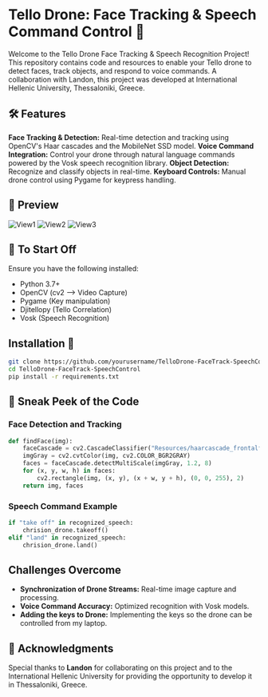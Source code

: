 # Tello Drone: Face Tracking & Speech Command Control 🚁

Welcome to the Tello Drone Face Tracking & Speech Recognition Project! This repository contains code and resources to enable your Tello drone to detect faces, track objects, and respond to voice commands. A collaboration with Landon, this project was developed at International Hellenic University, Thessaloniki, Greece.

## 🛠 Features

**Face Tracking & Detection:** Real-time detection and tracking using OpenCV's Haar cascades and the MobileNet SSD model.
**Voice Command Integration:** Control your drone through natural language commands powered by the Vosk speech recognition library.
**Object Detection:** Recognize and classify objects in real-time.
**Keyboard Controls:** Manual drone control using Pygame for keypress handling.

## 📸 Preview


![View1](./design/TelloExperience.jpg)
![View2](./design/TelloExperience2.jpg)
![View3](./design/TelloExperience3.jpg)

## 🚀 To Start Off

Ensure you have the following installed:

- Python 3.7+
- OpenCV (cv2 --> Video Capture)
- Pygame (Key manipulation)
- Djitellopy (Tello Correlation)
- Vosk (Speech Recognition)

## Installation 🌟

```bash
git clone https://github.com/yourusername/TelloDrone-FaceTrack-SpeechControl.git
cd TelloDrone-FaceTrack-SpeechControl
pip install -r requirements.txt

```

## 🧩 Sneak Peek of the Code

### Face Detection and Tracking

```python
def findFace(img):
    faceCascade = cv2.CascadeClassifier("Resources/haarcascade_frontalface_default.xml")
    imgGray = cv2.cvtColor(img, cv2.COLOR_BGR2GRAY)
    faces = faceCascade.detectMultiScale(imgGray, 1.2, 8)
    for (x, y, w, h) in faces:
        cv2.rectangle(img, (x, y), (x + w, y + h), (0, 0, 255), 2)
    return img, faces
```

### Speech Command Example

```python
if "take off" in recognized_speech:
    chrision_drone.takeoff()
elif "land" in recognized_speech:
    chrision_drone.land()
```


## Challenges Overcome
- **Synchronization of Drone Streams:** Real-time image capture and processing.
- **Voice Command Accuracy:** Optimized recognition with Vosk models.
- **Adding the keys to Drone:** Implementing the keys so the drone can be controlled from my laptop.

## 📝 Acknowledgments

Special thanks to **Landon** for collaborating on this project and to the International Hellenic University for providing the opportunity to develop it in Thessaloniki, Greece.
